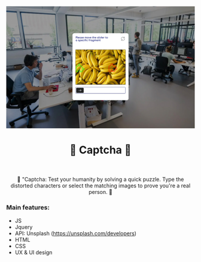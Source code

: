 <h1 align = "center"><a href="https://roman-artemiev.github.io/ra-captcha/"><img width="700" alt="Captcha" src="./assets/captcha-preview.jpg"></a>
    <br>
    <br>
    🤖 Captcha 🤖
    <br>
    <br>
</h1>
<p align = "center">
    🤖 "Captcha: Test your humanity by solving a quick puzzle. Type the distorted characters or select the matching images to prove you're a real person. 🤖
</p>

<h3>Main features:</h3>

 - JS
 - Jquery
 - API: Unsplash (https://unsplash.com/developers)
 - HTML
 - CSS
 - UX & UI design
